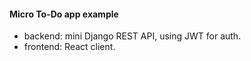 #### Micro To-Do app example

* backend: mini Django REST API, using JWT for auth.
* frontend: React client.

